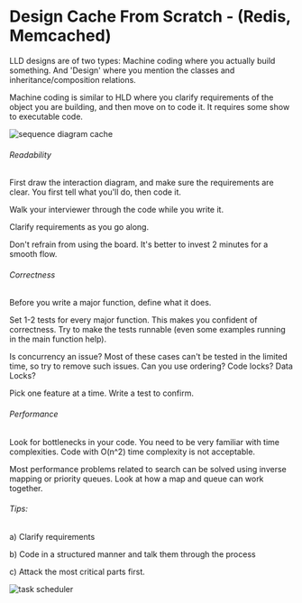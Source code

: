 # Design Cache From Scratch - (Redis, Memcached)

LLD designs are of two types: Machine coding where you actually build something. And 'Design' where you mention the classes and inheritance/composition relations.

Machine coding is similar to HLD where you clarify requirements of the object you are building, and then move on to code it. It requires some show to executable code.

![sequence diagram cache](https://s3.amazonaws.com/thinkific-import-development/305173/sequencediagramcache-201021-164202.png)

###### Readability

First draw the interaction diagram, and make sure the requirements are clear. You first tell what you'll do, then code it.

Walk your interviewer through the code while you write it.

Clarify requirements as you go along.

Don't refrain from using the board. It's better to invest 2 minutes for a smooth flow.

###### Correctness

Before you write a major function, define what it does. 

Set 1-2 tests for every major function. This makes you confident of correctness. Try to make the tests runnable (even some examples running in the main function help).

Is concurrency an issue? Most of these cases can't be tested in the limited time, so try to remove such issues. Can you use ordering? Code locks? Data Locks?

Pick one feature at a time. Write a test to confirm.

###### Performance

Look for bottlenecks in your code. You need to be very familiar with time complexities. Code with O(n^2) time complexity is not acceptable.

Most performance problems related to search can be solved using inverse mapping or priority queues. Look at how a map and queue can work together.

###### Tips:

a) Clarify requirements

b) Code in a structured manner and talk them through the process

c) Attack the most critical parts first.

![task scheduler](https://s3.amazonaws.com/thinkific-import-development/305173/Taskschedulerforthreads-201021-164202.png)
